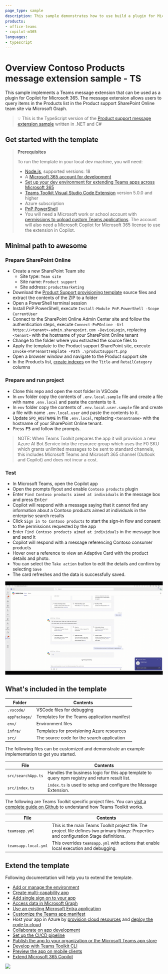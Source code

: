 ```yaml
---
page_type: sample
description: This sample demonstrates how to use build a plugin for Microsoft Copilot for Microsoft 365 using TypeScript and Teams Toolkit for Visual Studio Code that returns data from SharePoint Online via Microsoft Graph.
products:
- office-teams
- copilot-m365
languages:
- typescript
---
```

# Overview Contoso Products message extension sample - TS

This sample implements a Teams message extension that can be used as a plugin for Copilot for Microsoft 365. The message extension allows users to query items in the Products list in the Product support SharePoint Online team site via Microsoft Graph.

> 💡 This is the TypeScript version of the [Product support message extension sample](https://github.com/OfficeDev/Copilot-for-M365-Plugins-Samples/tree/main/samples/msgext-product-support-sso-csharp) written in .NET and C#

## Get started with the template

> **Prerequisites**
>
> To run the template in your local dev machine, you will need:
>
> - [Node.js](https://nodejs.org/), supported versions: 18
> - A [Microsoft 365 account for development](https://docs.microsoft.com/microsoftteams/platform/toolkit/accounts)
> - [Set up your dev environment for extending Teams apps across Microsoft 365](https://aka.ms/teamsfx-m365-apps-prerequisites)
> - [Teams Toolkit Visual Studio Code Extension](https://aka.ms/teams-toolkit) version 5.0.0 and higher
> - Azure subscription
> - [PnP PowerShell](https://pnp.github.io/powershell)
> - You will need a Microsoft work or school account with [permissions to upload custom Teams applications](https://learn.microsoft.com/microsoftteams/platform/concepts/build-and-test/prepare-your-o365-tenant#enable-custom-teams-apps-and-turn-on-custom-app-uploading). The account will also need a Microsoft Copilot for Microsoft 365 license to use the extension in Copilot.

## Minimal path to awesome

### Prepare SharePoint Online

- Create a new SharePoint Team site
  - Site type: `Team site`
  - Site name: `Product support`
  - Site address: `productmarketing`
- Download the [Product Support provisioning template](https://download-directory.github.io/?url=https%3A%2F%2Fgithub.com%2FSharePoint%2Fsp-dev-provisioning-templates%2Ftree%2Fmaster%2Ftenant%2Fproductsupport) source files and extract the contents of the ZIP to a folder
- Open a PowerShell terminal session
- Install PnP PowerShell, execute `Install-Module PnP.PowerShell -Scope CurrentUser`
- Connect to the SharePoint Online Admin Center site and follow the authentication steps, execute `Connect-PnPOnline -Url https://<tenant>-admin.sharepoint.com -DeviceLogin`, replacing `<tenant>` with the hostname of your SharePoint Online tenant
- Change to the folder where you extracted the source files to
- Apply the template to the Product support SharePoint site, execute `Invoke-PnPTenantTemplate -Path .\productsupport.pnp`
- Open a browser window and navigate to the Product support site
- In the Products list, [create indexes](https://support.microsoft.com/en-us/office/add-an-index-to-a-list-or-library-column-f3f00554-b7dc-44d1-a2ed-d477eac463b0) on the `Title` and `RetailCategory` columns

### Prepare and run project

- Clone this repo and open the root folder in VSCode
- In `env` folder copy the contents of `.env.local.sample` file and create a file with name `.env.local` and paste the contents to it.
- In `env` folder copy the contents of `.env.local.user.sample` file and create a file with name `.env.local.user` and paste the contents to it.
- Update `SPO_HOSTNAME` in file `.env.local`, replacing `<tenantname>` with the hostname of your SharePoint Online tenant.
- Press <kbd>F5</kbd> and follow the prompts.

> NOTE: When Teams Toolkit prepares the app it will provision a new Azure AI Bot Service into the resource group which uses the F0 SKU which grants unlimited messages to be sent to standard channels, this includes Microsoft Teams and Microsoft 365 channel (Outlook and Copilot) and does not incur a cost.

### Test

- In Microsoft Teams, open the Copilot app
- Open the prompts flyout and enable `Contoso products` plugin
- Enter `Find Contoso products aimed at individuals` in the message box and press <kbd>Enter</kbd>
- Copilot will respond with a message saying that it cannot find any information about a Contoso products aimed at individuals in the enterprise search results
- Click `Sign in to Contoso products` to start the sign-in flow and consent to the permissions requested by the app
- Enter `Find Contoso products aimed at individuals` in the message box and send it
- Copilot will respond with a message referencing Contoso consumer products
- Hover over a reference to view an Adaptive Card with the product details and photo.
- You can select the `Take action` button to edit the details and confirm by selecting `Save`
- The card refreshes and the data is successfully saved.

![working app finding products ](./assets/working-copilot.gif)

## What's included in the template

| Folder        | Contents                                     |
| ------------- | -------------------------------------------- |
| `.vscode/`    | VSCode files for debugging                   |
| `appPackage/` | Templates for the Teams application manifest |
| `env/`        | Environment files                            |
| `infra/`      | Templates for provisioning Azure resources   |
| `src/`        | The source code for the search application   |

The following files can be customized and demonstrate an example implementation to get you started.

| File               | Contents                                                                                       |
| ------------------ | ---------------------------------------------------------------------------------------------- |
| `src/searchApp.ts` | Handles the business logic for this app template to query npm registry and return result list. |
| `src/index.ts`     | `index.ts` is used to setup and configure the Message Extension.                               |

The following are Teams Toolkit specific project files. You can [visit a complete guide on Github](https://github.com/OfficeDev/TeamsFx/wiki/Teams-Toolkit-Visual-Studio-Code-v5-Guide#overview) to understand how Teams Toolkit works.

| File                 | Contents                                                                                                                                  |
| -------------------- | ----------------------------------------------------------------------------------------------------------------------------------------- |
| `teamsapp.yml`       | This is the main Teams Toolkit project file. The project file defines two primary things: Properties and configuration Stage definitions. |
| `teamsapp.local.yml` | This overrides `teamsapp.yml` with actions that enable local execution and debugging.                                                     |

## Extend the template

Following documentation will help you to extend the template.

- [Add or manage the environment](https://learn.microsoft.com/microsoftteams/platform/toolkit/teamsfx-multi-env)
- [Create multi-capability app](https://learn.microsoft.com/microsoftteams/platform/toolkit/add-capability)
- [Add single sign on to your app](https://learn.microsoft.com/microsoftteams/platform/toolkit/add-single-sign-on)
- [Access data in Microsoft Graph](https://learn.microsoft.com/microsoftteams/platform/toolkit/teamsfx-sdk#microsoft-graph-scenarios)
- [Use an existing Microsoft Entra application](https://learn.microsoft.com/microsoftteams/platform/toolkit/use-existing-aad-app)
- [Customize the Teams app manifest](https://learn.microsoft.com/microsoftteams/platform/toolkit/teamsfx-preview-and-customize-app-manifest)
- Host your app in Azure by [provision cloud resources](https://learn.microsoft.com/microsoftteams/platform/toolkit/provision) and [deploy the code to cloud](https://learn.microsoft.com/microsoftteams/platform/toolkit/deploy)
- [Collaborate on app development](https://learn.microsoft.com/microsoftteams/platform/toolkit/teamsfx-collaboration)
- [Set up the CI/CD pipeline](https://learn.microsoft.com/microsoftteams/platform/toolkit/use-cicd-template)
- [Publish the app to your organization or the Microsoft Teams app store](https://learn.microsoft.com/microsoftteams/platform/toolkit/publish)
- [Develop with Teams Toolkit CLI](https://aka.ms/teamsfx-cli/debug)
- [Preview the app on mobile clients](https://github.com/OfficeDev/TeamsFx/wiki/Run-and-debug-your-Teams-application-on-iOS-or-Android-client)
- [Extend Microsoft 365 Copilot](https://aka.ms/teamsfx-copilot-plugin)

![](https://m365-visitor-stats.azurewebsites.net/SamplesGallery/officedev-copilot-for-m365-plugins-samples-msgext-product-support-sso-ts)
